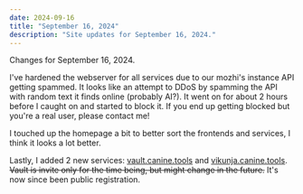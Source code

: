 ```yaml
---
date: 2024-09-16
title: "September 16, 2024"
description: "Site updates for September 16, 2024."
---
```

Changes for September 16, 2024.
<!-- more -->

I've hardened the webserver for all services due to our mozhi's instance API getting spammed. It looks like an attempt to DDoS by spamming the API with random text it finds online (probably AI?). It went on for about 2 hours before I caught on and started to block it. If you end up getting blocked but you're a real user, please contact me!

I touched up the homepage a bit to better sort the frontends and services, I think it looks a lot better.

Lastly, I added 2 new services: [vault.canine.tools](https://vault.canine.tools/) and [vikunja.canine.tools](https://vikunja.canine.tools/). ~~Vault is invite only for the time being, but might change in the future.~~ It's now since been public registration.